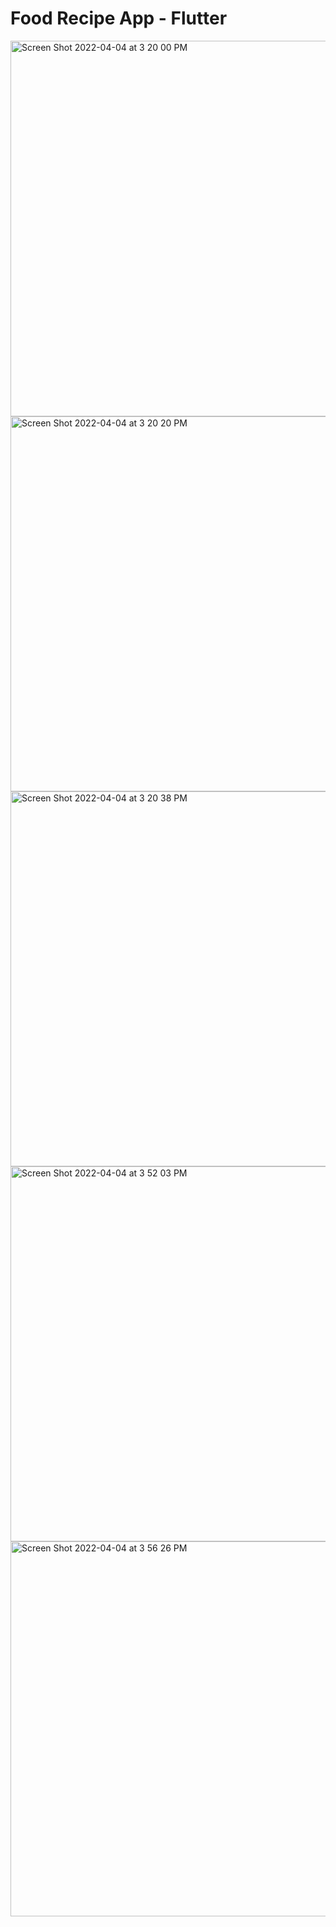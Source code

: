 # Food Recipe App - Flutter

<img width="601" alt="Screen Shot 2022-04-04 at 3 20 00 PM" src="https://user-images.githubusercontent.com/86506519/161509684-e3f705ee-4b92-44e2-804f-02e929ab74be.png">
<img width="600" alt="Screen Shot 2022-04-04 at 3 20 20 PM" src="https://user-images.githubusercontent.com/86506519/161509712-7a64b087-ef44-4dfc-9ca0-a04e0ccf2ac7.png">
<img width="600" alt="Screen Shot 2022-04-04 at 3 20 38 PM" src="https://user-images.githubusercontent.com/86506519/161509716-f13eb047-2871-46fc-8b2e-b6b28554aab6.png">
<img width="600" alt="Screen Shot 2022-04-04 at 3 52 03 PM" src="https://user-images.githubusercontent.com/86506519/161509723-70d6e4cc-7b43-40d1-b4d8-d136915d96d0.png">
<img width="600" alt="Screen Shot 2022-04-04 at 3 56 26 PM" src="https://user-images.githubusercontent.com/86506519/161509898-f2f6e1e9-481c-48ac-a010-b3718620ca56.png">
